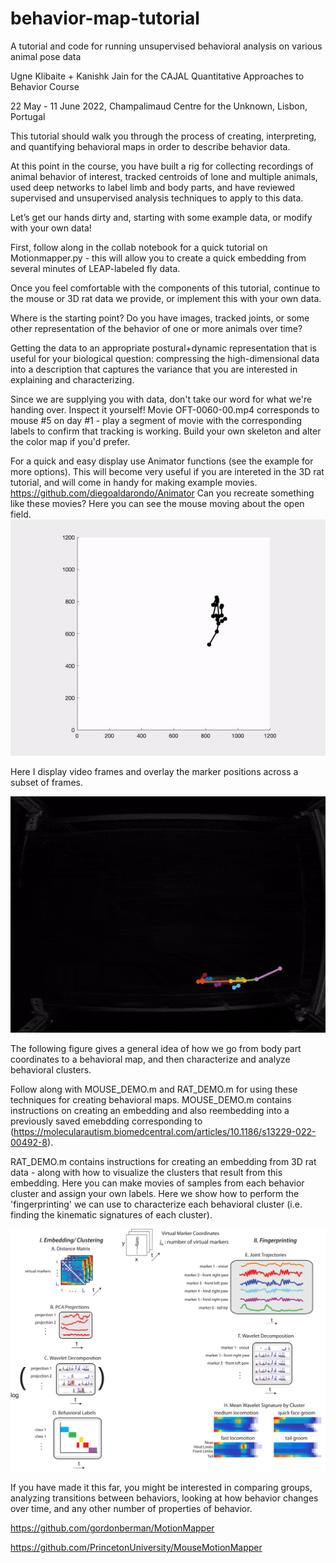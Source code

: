# behavior-map-tutorial
A tutorial and code for running unsupervised behavioral analysis on various animal pose data

Ugne Klibaite + Kanishk Jain for the CAJAL Quantitative Approaches to Behavior Course

22 May - 11 June 2022, Champalimaud Centre for the Unknown, Lisbon, Portugal


This tutorial should walk you through the process of creating, interpreting, and quantifying behavioral maps in order to describe behavior data. 

At this point in the course, you have built a rig for collecting recordings of animal behavior of interest, tracked centroids of lone and multiple animals, used deep networks to label limb and body parts, and have reviewed supervised and unsupervised analysis techniques to apply to this data. 


Let’s get our hands dirty and, starting with some example data, or modify with your own data!

First, follow along in the collab notebook for a quick tutorial on Motionmapper.py - this will allow you to create a quick embedding from several minutes of LEAP-labeled fly data.

Once you feel comfortable with the components of this tutorial, continue to the mouse or 3D rat data we provide, or implement this with your own data. 

Where is the starting point? Do you have images, tracked joints, or some other representation of the behavior of one or more animals over time? 

Getting the data to an appropriate postural+dynamic representation that is useful for your biological question: compressing the high-dimensional data into a description that captures the variance that you are interested in explaining and characterizing. 


Since we are supplying you with data, don't take our word for what we're handing over. Inspect it yourself!
Movie OFT-0060-00.mp4 corresponds to mouse #5 on day #1 - play a segment of movie with the corresponding labels to confirm that tracking is working.
Build your own skeleton and alter the color map if you'd prefer. 

For a quick and easy display use Animator functions (see the example for more options). This will become very useful if you are intereted in the 3D rat tutorial, and will come in handy for making example movies. 
https://github.com/diegoaldarondo/Animator
Can you recreate something like these movies? 
Here you can see the mouse moving about the open field.
![](sampleMouse.gif)

Here I display video frames and overlay the marker positions across a subset of frames.

![](ExampleMovie.gif)



The following figure gives a general idea of how we go from body part coordinates to a behavioral map, and then 
characterize and analyze behavioral clusters. 

Follow along with MOUSE_DEMO.m and RAT_DEMO.m for using these techniques for creating behavioral maps.
MOUSE_DEMO.m contains instructions on creating an embedding and also reembedding into a previously saved emebdding corresponding to (https://molecularautism.biomedcentral.com/articles/10.1186/s13229-022-00492-8). 

RAT_DEMO.m contains instructions for creating an embedding from 3D rat data - along with how to visualize the clusters that result from this embedding. Here you can make movies of samples from each behavior cluster and assign your own labels. Here we show how to perform the 'fingerprinting' we can use to characterize each behavioral cluster (i.e. finding the kinematic signatures of each cluster).


![](Flowchart.png)







If you have made it this far, you might be interested in comparing groups, analyzing transitions between behaviors,
looking at how behavior changes over time, and any other number of properties of behavior. 

https://github.com/gordonberman/MotionMapper

https://github.com/PrincetonUniversity/MouseMotionMapper





















